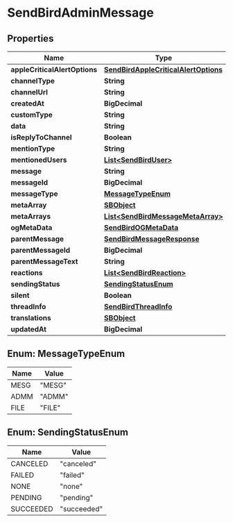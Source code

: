 

# SendBirdAdminMessage


## Properties

Name | Type | Description | Notes
------------ | ------------- | ------------- | -------------
**appleCriticalAlertOptions** | [**SendBirdAppleCriticalAlertOptions**](SendBirdAppleCriticalAlertOptions.md) |  |  [optional]
**channelType** | **String** |  |  [optional]
**channelUrl** | **String** |  |  [optional]
**createdAt** | **BigDecimal** |  |  [optional]
**customType** | **String** |  |  [optional]
**data** | **String** |  |  [optional]
**isReplyToChannel** | **Boolean** |  |  [optional]
**mentionType** | **String** |  |  [optional]
**mentionedUsers** | [**List&lt;SendBirdUser&gt;**](SendBirdUser.md) |  |  [optional]
**message** | **String** |  |  [optional]
**messageId** | **BigDecimal** |  |  [optional]
**messageType** | [**MessageTypeEnum**](#MessageTypeEnum) |  |  [optional]
**metaArray** | [**SBObject**](SBObject.md) |  |  [optional]
**metaArrays** | [**List&lt;SendBirdMessageMetaArray&gt;**](SendBirdMessageMetaArray.md) |  |  [optional]
**ogMetaData** | [**SendBirdOGMetaData**](SendBirdOGMetaData.md) |  |  [optional]
**parentMessage** | [**SendBirdMessageResponse**](SendBirdMessageResponse.md) |  |  [optional]
**parentMessageId** | **BigDecimal** |  |  [optional]
**parentMessageText** | **String** |  |  [optional]
**reactions** | [**List&lt;SendBirdReaction&gt;**](SendBirdReaction.md) |  |  [optional]
**sendingStatus** | [**SendingStatusEnum**](#SendingStatusEnum) |  |  [optional]
**silent** | **Boolean** |  |  [optional]
**threadInfo** | [**SendBirdThreadInfo**](SendBirdThreadInfo.md) |  |  [optional]
**translations** | [**SBObject**](SBObject.md) |  |  [optional]
**updatedAt** | **BigDecimal** |  |  [optional]



## Enum: MessageTypeEnum

Name | Value
---- | -----
MESG | &quot;MESG&quot;
ADMM | &quot;ADMM&quot;
FILE | &quot;FILE&quot;



## Enum: SendingStatusEnum

Name | Value
---- | -----
CANCELED | &quot;canceled&quot;
FAILED | &quot;failed&quot;
NONE | &quot;none&quot;
PENDING | &quot;pending&quot;
SUCCEEDED | &quot;succeeded&quot;



